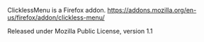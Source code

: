 ClicklessMenu is a Firefox addon.
https://addons.mozilla.org/en-us/firefox/addon/clickless-menu/

Released under Mozilla Public License, version 1.1
